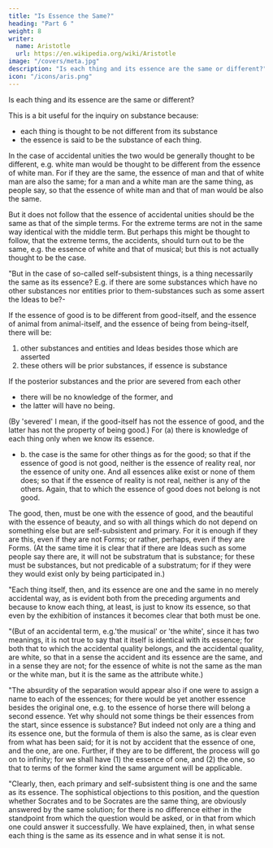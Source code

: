 ```yaml
---
title: "Is Essence the Same?"
heading: "Part 6 "
weight: 8
writer:
  name: Aristotle 
  url: https://en.wikipedia.org/wiki/Aristotle
image: "/covers/meta.jpg"
description: "Is each thing and its essence are the same or different?"
icon: "/icons/aris.png"
---
```




Is each thing and its essence are the same or different? 

This is a bit useful for the inquiry on substance because:
- each thing is thought to be not different from its substance
- the essence is said to be the substance of each thing.

In the case of accidental unities the two would be generally thought to be different, e.g. white man would be thought to be different from the essence of white man. For if they are the same, the essence of man and that of white man are also the same; for a man and a white man are the same thing, as people say, so that the essence of white man and that of man would be also the same. 

But it does not follow that the essence of accidental unities should be the same as that of the simple terms. For the extreme terms are not in the same way identical with the middle term. But perhaps this might be thought to follow, that the extreme terms, the accidents, should turn out to be the same, e.g. the essence of white and that of musical; but this is not actually thought to be the case.

"But in the case of so-called self-subsistent things, is a thing necessarily the same as its essence? E.g. if there are some substances which have no other substances nor entities prior to them-substances such as some assert the Ideas to be?-

If the essence of good is to be different from good-itself, and the essence of animal from animal-itself, and the essence of being from being-itself, there will be:

1. other substances and entities and Ideas besides those which are asserted
2. these others will be prior substances, if essence is substance

If the posterior substances and the prior are severed from each other
- there will be no knowledge of the former, and
- the latter will have no being. 

(By 'severed' I mean, if the good-itself has not the essence of good, and the latter has not the property of being good.) For (a) there is knowledge of each thing only when we know its essence. 

- b. the case is the same for other things as for the good; so that if the essence of good is not good, neither is the essence of reality real, nor the essence of unity one. And all essences alike exist or none of them does; so that if the essence of reality is not real, neither is any of the others. Again, that to which the essence of good does not belong is not good.

The good, then, must be one with the essence of good, and the beautiful with the essence of beauty, and so with all things which do not depend on something else but are self-subsistent and primary. For it is enough if they are this, even if they are not Forms; or rather, perhaps, even if they are Forms. (At the same time it is clear that if there are Ideas such as some people say there are, it will not be substratum that is substance; for these must be substances, but not predicable of a substratum; for if they were they would exist only by being participated in.)

"Each thing itself, then, and its essence are one and the same in no merely accidental way, as is evident both from the preceding arguments and because to know each thing, at least, is just to know its essence, so that even by the exhibition of instances it becomes clear that both must be one.

"(But of an accidental term, e.g.'the musical' or 'the white', since it has two meanings, it is not true to say that it itself is identical with its essence; for both that to which the accidental quality belongs, and the accidental quality, are white, so that in a sense the accident and its essence are the same, and in a sense they are not; for the essence of white is not the same as the man or the white man, but it is the same as the attribute white.)

"The absurdity of the separation would appear also if one were to assign a name to each of the essences; for there would be yet another essence besides the original one, e.g. to the essence of horse there will belong a second essence. Yet why should not some things be their essences from the start, since essence is substance? But indeed not only are a thing and its essence one, but the formula of them is also the same, as is clear even from what has been said; for it is not by accident that the essence of one, and the one, are one. Further, if they are to be different, the process will go on to infinity; for we shall have (1) the essence of one, and (2) the one, so that to terms of the former kind the same argument will be applicable.

"Clearly, then, each primary and self-subsistent thing is one and the same as its essence. The sophistical objections to this position, and the question whether Socrates and to be Socrates are the same thing, are obviously answered by the same solution; for there is no difference either in the standpoint from which the question would be asked, or in that from which one could answer it successfully. We have explained, then, in what sense each thing is the same as its essence and in what sense it is not.

